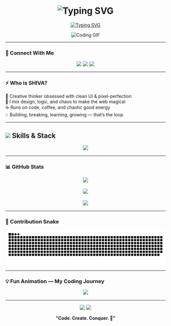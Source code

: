 <h1 align="center">
  <img src="https://readme-typing-svg.demolab.com?font=Fira+Code&size=32&duration=3000&pause=1000&color=A020F0&center=true&vCenter=true&width=500&lines=Hey+there+%F0%9F%91%8B%2C+I'm+SHIVA" alt="Typing SVG" />
</h1>

<p align="center">
  <a href="https://github.com/heyyyshiva">
    <img src="https://readme-typing-svg.herokuapp.com?font=Fira+Code&weight=600&size=24&pause=1000&color=9B59B6&center=true&vCenter=true&width=700&lines=A+Passionate+Python+Developer;Frontend+Developer+%26+Vibe+Coder" alt="Typing SVG" />
  </a>
</p>

<p align="center">
  <img src="JOTARO F.gif" width="400" alt="Coding GIF"/>
</p>

---

### 🔗 Connect With Me
<p align="center">
  <a href="https://discord.com/users/1266765091903246410" target="_blank"><img src="https://cdn-icons-png.flaticon.com/512/2111/2111370.png" width="40"></a>
  <a href="https://www.linkedin.com/in/shiv-sonar-595451351/" target="_blank"><img src="https://cdn-icons-png.flaticon.com/512/3536/3536505.png" width="40"></a>
  <a href="mailto:shivsonar73@gmail.com" target="_blank"><img src="https://cdn-icons-png.flaticon.com/512/732/732200.png" width="40"></a>
</p>

---

### ⚡ Who is SHIVA?
🎯 Creative thinker obsessed with clean UI & pixel-perfection  
🧩 I mix design, logic, and chaos to make the web magical  
☕ Runs on code, coffee, and chaotic good energy  
💡 Building, breaking, learning, growing — that’s the loop  

---

## <img src="https://media2.giphy.com/media/QssGEmpkyEOhBCb7e1/giphy.gif" width="25"> <b>Skills & Stack</b>
<p align="center">
  <img src="https://skillicons.dev/icons?i=html,css,js,react,python,mysql,mongodb,appwrite,git,gcp,firebase&perline=6" />
</p>

---

### 📊 GitHub Stats
<p align="center">
  <img src="https://github-readme-streak-stats.herokuapp.com?user=heyyyshiva&theme=transparent&hide_border=true" />
  <br/><br/>
  <img src="https://github-readme-stats.vercel.app/api?username=heyyyshiva&show_icons=true&theme=transparent&hide_border=true&count_private=true" />
  <br/><br/>
  <img src="https://github-readme-stats.vercel.app/api/top-langs/?username=heyyyshiva&layout=compact&theme=transparent&hide_border=true&count_private=true" />
</p>

---

### 🐍 Contribution Snake
<p align="center">
  <img src="https://github.com/Platane/snk/raw/output/github-contribution-grid-snake.svg" />
</p>

---

### 💡 Fun Animation — My Coding Journey
<p align="center">
  <img src="https://readme-typing-svg.demolab.com?font=Fira+Code&weight=500&size=22&duration=3000&pause=1000&color=A020F0&vCenter=true&width=435&lines=Frontend+Developer;Designer+%26+Coffee+Lover;Crafting+UI+with+Good+Vibes;Always+Learning+%F0%9F%9A%80" />
</p>

---

<p align="center">
  <img src="https://img.shields.io/badge/Frontend-Vibes-A020F0?style=for-the-badge&logo=react&logoColor=white" />
  <img src="https://img.shields.io/badge/Python-Magic-306998?style=for-the-badge&logo=python&logoColor=white" />
</p>

<p align="center">
  <b>"Code. Create. Conquer. 🚀"</b>
</p>
